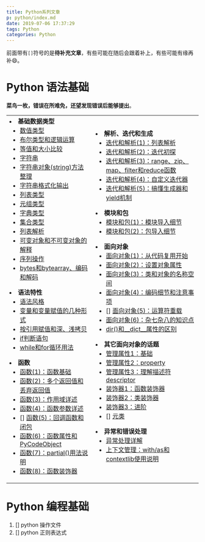 ```yaml
---
title: Python系列文章
p: python/index.md
date: 2019-07-06 17:37:29
tags: Python
categories: Python
---
```



前面带有`[]`符号的是**待补充文章**，有些可能在随后会跟着补上，有些可能有缘再补😄。

# Python 语法基础


**菜鸟一枚，错误在所难免，还望发现错误后能够提出**。


<table><tbody><tr>
<td>
<li><strong>基础数据类型</strong>
                    <ul>
                        <li><a href="https://www.cnblogs.com/f-ck-need-u/p/10133506.html">数值类型</a><br></li>
                        <li><a href="https://www.cnblogs.com/f-ck-need-u/p/10124444.html">布尔类型和逻辑运算</a><br></li>
                        <li><a href="https://www.cnblogs.com/f-ck-need-u/p/10124559.html">等值和大小比较</a><br></li>
                        <li><a href="https://www.cnblogs.com/f-ck-need-u/p/10139321.html">字符串</a><br></li>
                        <li><a href="/python/string_methods">字符串对象(string)方法整理</a><br></li>
                        <li><a href="https://www.cnblogs.com/f-ck-need-u/p/10139325.html">字符串格式化输出</a><br></li>
                        <li><a href="https://www.cnblogs.com/f-ck-need-u/p/10147485.html">列表类型</a><br></li>
                        <li><a href="https://www.cnblogs.com/f-ck-need-u/p/10159411.html">元组类型</a><br></li>
                        <li><a href="https://www.cnblogs.com/f-ck-need-u/p/10159432.html">字典类型</a><br></li>
                        <li><a href="https://www.cnblogs.com/f-ck-need-u/p/10159413.html">集合类型</a><br></li>
                        <li><a href="https://www.cnblogs.com/f-ck-need-u/p/10259772.html">列表解析</a></li>
                        <li><a href="https://www.cnblogs.com/f-ck-need-u/p/10139295.html">可变对象和不可变对象的解释</a><br></li>
                        <li><a href="https://www.cnblogs.com/f-ck-need-u/p/10144798.html">序列操作</a><br></li>
                        <li><a href="https://www.cnblogs.com/f-ck-need-u/p/10185965.html">bytes和bytearray、编码和解码</a><br></li>
                    </ul>
                </li>
                <li><strong>语法特性</strong>
                    <ul>
                        <li><a href="https://www.cnblogs.com/f-ck-need-u/p/10126127.html">语法风格</a><br></li>
                        <li><a href="https://www.cnblogs.com/f-ck-need-u/p/10122962.html">变量和变量赋值的几种形式</a><br></li>
                        <li><a href="https://www.cnblogs.com/f-ck-need-u/p/10123145.html">按引用赋值和深、浅拷贝</a><br></li>
                        <li><a href="https://www.cnblogs.com/f-ck-need-u/p/10127188.html">if判断语句</a><br></li>
                        <li><a href="https://www.cnblogs.com/f-ck-need-u/p/10129317.html">while和for循环用法</a><br></li>
                    </ul>
                </li>
                <li><strong>函数</strong>
                    <ul>
                        <li><a href="https://www.cnblogs.com/f-ck-need-u/p/9932901.html">函数(1)：函数基础</a><br></li>
                        <li><a href="https://www.cnblogs.com/f-ck-need-u/p/10091920.html">函数(2)：多个返回值和丢弃返回值</a><br></li>
                        <li><a href="https://www.cnblogs.com/f-ck-need-u/p/9925021.html">函数(3)：作用域详述</a><br></li>
                        <li><a href="https://www.cnblogs.com/f-ck-need-u/p/9937828.html">函数(4)：函数参数详述</a></li>
                        <li>[] <a href="">函数(5)：回调函数和闭包</a><br></li>
                        <li><a href="https://www.cnblogs.com/f-ck-need-u/p/9937018.html">函数(6)：函数属性和PyCodeObject</a><br></li>
                        <li><a href="https://www.cnblogs.com/f-ck-need-u/p/10198013.html">函数(7)：partial()用法说明</a><br></li>
                        <li><a href="https://www.cnblogs.com/f-ck-need-u/p/10198247.html">函数(8)：函数装饰器</a><br></li>
                    </ul>
                </li>
            </td>
            <td>
                <li><strong>解析、迭代和生成</strong>
                    <ul>
                        <a name="blogiterator"></a>
                        <li><a href="https://www.cnblogs.com/f-ck-need-u/p/10259772.html">迭代和解析(1)：列表解析</a></li>
                        <li><a href="https://www.cnblogs.com/f-ck-need-u/p/10259746.html">迭代和解析(2)：迭代初探</a></li>
                        <li><a href="https://www.cnblogs.com/f-ck-need-u/p/10260776.html">迭代和解析(3)：range、zip、map、filter和reduce函数</a><br></li>
                        <li><a href="https://www.cnblogs.com/f-ck-need-u/p/10263299.html">迭代和解析(4)：自定义迭代器</a></li>
                        <li><a href="https://www.cnblogs.com/f-ck-need-u/p/10266226.html">迭代和解析(5)：搞懂生成器和yield机制</a><br></li>
                    </ul>
                </li>
                <li><strong>模块和包</strong>
                    <ul>
                        <li><a href="https://www.cnblogs.com/f-ck-need-u/p/9955485.html">模块和包(1)：模块导入细节</a><br></li>
                        <li><a href="https://www.cnblogs.com/f-ck-need-u/p/9961372.html">模块和包(2)：包导入细节</a><br></li>
                    </ul>
                </li>
                <li><strong>面向对象</strong>
                    <ul>
                        <li><a href="https://www.cnblogs.com/f-ck-need-u/p/9965110.html">面向对象(1)：从代码复用开始</a><br></li>
                        <li><a href="https://www.cnblogs.com/f-ck-need-u/p/10091181.html">面向对象(2)：设置对象属性</a></li>
                        <li><a href="https://www.cnblogs.com/f-ck-need-u/p/10094021.html">面向对象(3)：类和对象的名称空间</a><br></li>
                        <li><a href="https://www.cnblogs.com/f-ck-need-u/p/10099735.html">面向对象(4)：编码细节和注意事项</a><br></li>
                        <li>[] <a href="">面向对象(5)：运算符重载</a><br></li>
                        <li><a href="https://www.cnblogs.com/f-ck-need-u/p/10276417.html">面向对象(6)：杂七杂八的知识点</a><br></li>
                        <li><a href="https://www.cnblogs.com/f-ck-need-u/p/10087696.html">dir()和__dict__属性的区别</a><br></li>
                    </ul>
                </li>
                <li><strong>其它面向对象的话题</strong>
                    <ul>
                        <li><a href="https://www.cnblogs.com/f-ck-need-u/p/10193396.html">管理属性1：基础</a><br></li>
                        <li><a href="https://www.cnblogs.com/f-ck-need-u/p/10188994.html">管理属性2：property</a><br></li>
                        <li><a href="https://www.cnblogs.com/f-ck-need-u/p/10198020.html">管理属性3：理解描述符descriptor</a><br></li>
                        <li><a href="https://www.cnblogs.com/f-ck-need-u/p/10198247.html">装饰器1：函数装饰器</a><br></li>
                        <li><a href="https://www.cnblogs.com/f-ck-need-u/p/10205168.html">装饰器2：类装饰器</a><br></li>
                        <li><a href="https://www.cnblogs.com/f-ck-need-u/p/10204617.html">装饰器3：进阶</a><br></li>
                        <li>[] <a href="">元类</a><br></li>
                    </ul>
                </li>
                <li><strong>异常和错误处理</strong>
                    <ul>
                        <li><a href="https://www.cnblogs.com/f-ck-need-u/p/10116936.html">异常处理详解</a><br></li>
                        <li><a href="https://www.cnblogs.com/f-ck-need-u/p/10111121.html">上下文管理：with/as和contextlib使用说明</a><br></li>
                    </ul>
                </li>
            </td>
        </tr>
    </tbody>
</table>


# Python 编程基础


1. [] python 操作文件
2. [] python 正则表达式

